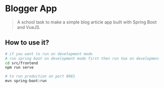 # Blogger App
> A school task to make a simple blog article app built with Spring Boot and VueJS.

## How to use it?
```bash
# if you want to run on development mode
# run spring boot on development mode first then run Vue on development mode with this command
cd src/frontend
npm run serve

# to run production on port 8081
mvn spring-boot:run
```
